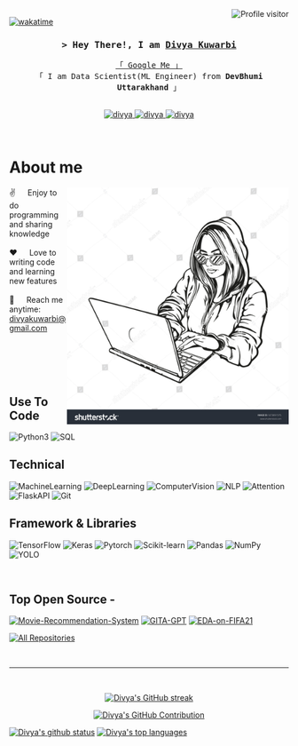 <!--
<h2 align="center">
  Welcome to Divya's codespace!
  <img src="https://media.giphy.com/media/hvRJCLFzcasrR4ia7z/giphy.gif" width="28">
</h2>
-->

<!--
<p align="center">
  <a href="https://github.com/divya-kuwarbi17"><img src="https://readme-typing-svg.herokuapp.com/?lines=Self%20Taught%20Programmer;Front%20End%20Developer;1.5%2B%20years%20of%20coding%20experience;Always%20learning%20new%20things&center=true&width=380&height=45"></a>
</p>

 -->

<a href="https://komarev.com/ghpvc/?username=alsiam">
  <img align="right" src="https://komarev.com/ghpvc/?username=divya-kuwarbi17&label=Visitors&color=0e75b6&style=flat" alt="Profile visitor" />
</a>


[![wakatime](https://wakatime.com/badge/user/eebb3dd8-d9b2-40de-9b88-6fd6cac99dbc.svg)](https://wakatime.com/@eebb3dd8-d9b2-40de-9b88-6fd6cac99dbc)

<!-- Intro  -->
<h3 align="center">
        <samp>&gt; Hey There!, I am
                <b><a target="_blank" href="https://github.com/divya-kuwarbi17">Divya Kuwarbi</a></b>
        </samp>
</h3>


<p align="center"> 
  <samp>
    <a href="https://github.com/divya-kuwarbi17">「 Google Me 」</a>
    <br>
    「 I am Data Scientist(ML Engineer) from <b>DevBhumi Uttarakhand</b> 」
    <br>
    <br>
  </samp>
</p>

<p align="center">
 <a href="https://github.com/divya-kuwarbi17" target="blank">
  <img src="https://img.shields.io/badge/Website-DC143C?style=for-the-badge&logo=medium&logoColor=white" alt="divya" />
 </a>
 <a href="linkedin.com/in/divya-kuwarbi-a7608019b" target="_blank">
  <img src="https://img.shields.io/badge/LinkedIn-0077B5?style=for-the-badge&logo=linkedin&logoColor=white" alt="divya"/>
 </a>
 <a href="https://instagram.com/divya_kuwarbi" target="_blank">
  <img src="https://img.shields.io/badge/Instagram-fe4164?style=for-the-badge&logo=instagram&logoColor=white" alt="divya" />
 </a> 
</p>
<br />

<!-- About Section -->
 # About me
 
<p>
 <img align="right" width="400" src="./try.jpg" alt="try jpg" />
  
 ✌️ &emsp; Enjoy to do programming and sharing knowledge <br/><br/>
 ❤️ &emsp; Love to writing code and learning new features<br/><br/>
 📧 &emsp; Reach me anytime: divyakuwarbi@gmail.com<br/><br/>

</p>

<br/>
<br/>
<br/>

## Use To Code

![Python3](https://img.shields.io/badge/Python3-F0DB4F?style=for-the-badge&labelColor=black&logo=Python3&logoColor=F0DB4F)
![SQL](https://img.shields.io/badge/SQL-007acc?style=for-the-badge&labelColor=black&logo=SQL&logoColor=007acc)

## Technical
![MachineLearning](https://img.shields.io/badge/-MachineLearning-61DBFB?style=for-the-badge&labelColor=black&logo=MachineLearning&logoColor=61DBFB)
![DeepLearning](https://img.shields.io/badge/DeepLearning-20232A?style=for-the-badge&logo=react&logoColor=61DAFB)
![ComputerVision](https://img.shields.io/badge/ComputerVision-000000?style=for-the-badge&logo=ComputerVision&logoColor=white)
![NLP](https://img.shields.io/badge/NLP-3C873A?style=for-the-badge&labelColor=black&logo=NLP&logoColor=3C873A)
![Attention](https://img.shields.io/badge/Attention-000000?style=for-the-badge&logo=Attention&logoColor=white)
![FlaskAPI](https://img.shields.io/badge/FlaskAPI-4EA94B?style=for-the-badge&logo=FlaskAPI&logoColor=white)
![Git](https://img.shields.io/badge/Git-F05032?style=for-the-badge&logo=git&logoColor=white)

## Framework & Libraries

![TensorFlow](https://img.shields.io/badge/-Tensorflow-61DBFB?style=for-the-badge&labelColor=black&logo=Tensorflow&logoColor=61DBFB)
![Keras](https://img.shields.io/badge/Keras-20232A?style=for-the-badge&logo=Keras&logoColor=61DAFB)
![Pytorch](https://img.shields.io/badge/Pytorch-000000?style=for-the-badge&logo=Pytorch&logoColor=white)
![Scikit-learn](https://img.shields.io/badge/Scikit-learn-3C873A?style=for-the-badge&labelColor=black&logo=Scikit-learn&logoColor=3C873A)
![Pandas](https://img.shields.io/badge/Pandas-3C873A?style=for-the-badge&labelColor=black&logo=Pandas&logoColor=3C873A)
![NumPy](https://img.shields.io/badge/NumPy-3C873A?style=for-the-badge&labelColor=black&logo=NumPy&logoColor=3C873A)
![YOLO](https://img.shields.io/badge/YOLO-3C873A?style=for-the-badge&labelColor=black&logo=YOLO&logoColor=3C873A)


<br/>

## Top Open Source -
[![Movie-Recommendation-System](https://github-readme-stats.vercel.app/api/pin/?username=divya-kuwarbi17&repo=Movie-Recommendation-System&border_color=7F3FBF&bg_color=0D1117&title_color=C9D1D9&text_color=8B949E&icon_color=7F3FBF)](https://github.com/divya-kuwarbi17/Movie-Recommendation-System)
[![GITA-GPT](https://github-readme-stats.vercel.app/api/pin/?username=divya-kuwarbi17&repo=GITA-GPT&border_color=7F3FBF&bg_color=0D1117&title_color=C9D1D9&text_color=8B949E&icon_color=7F3FBF)](https://github.com/divya-kuwarbi17/GITA-GPT)
[![EDA-on-FIFA21](https://github-readme-stats.vercel.app/api/pin/?username=divya-kuwarbi17&repo=EDA-on-FIFA21&border_color=7F3FBF&bg_color=0D1117&title_color=C9D1D9&text_color=8B949E&icon_color=7F3FBF)](https://github.com/divya-kuwarbi17/EDA-on-FIFA21)


<p align="left">
  <a href="github.com/divya-kuwarbi17?tab=repositories" target="_blank"><img alt="All Repositories" title="All Repositories" src="https://img.shields.io/badge/-All%20Repos-2962FF?style=for-the-badge&logo=koding&logoColor=white"/></a>
</p>

<br/>
<hr/>
<br/>

<p align="center">
  <a href="github.com/divya-kuwarbi17">
    <img src="https://github-readme-streak-stats.herokuapp.com/?user=divya-kuwarbi17&theme=radical&border=7F3FBF&background=0D1117" alt="Divya's GitHub streak"/>
  </a>
</p>

<p align="center">
  <a href="github.com/divya-kuwarbi17">
    <img src="https://github-profile-summary-cards.vercel.app/api/cards/profile-details?username=divya-kuwarbi17&theme=radical" alt="Divya's GitHub Contribution"/>
  </a>
</p>

<a> 
    <a href="github.com/divya-kuwarbi17"><img alt="Divya's github status" src="https://denvercoder1-github-readme-stats.vercel.app/api?username=divya-kuwarbi17&show_icons=true&count_private=true&theme=react&border_color=7F3FBF&bg_color=0D1117&title_color=F85D7F&icon_color=F8D866" height="192px" width="49.5%"/></a>
  <a href="github.com/divya-kuwarbi17"><img alt="Divya's top languages" src="https://denvercoder1-github-readme-stats.vercel.app/api/top-langs/?username=divya-kuwarbi17&langs_count=8&layout=compact&theme=react&border_color=7F3FBF&bg_color=0D1117&title_color=F85D7F&icon_color=F8D866" height="192px" width="49.5%"/></a>
  <br/>
</a>

